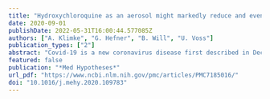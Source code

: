```yaml
---
title: "Hydroxychloroquine as an aerosol might markedly reduce and even prevent severe clinical symptoms after SARS-CoV-2 infection"
date: 2020-09-01
publishDate: 2022-05-31T16:00:44.577085Z
authors: ["A. Klimke", "G. Hefner", "B. Will", "U. Voss"]
publication_types: ["2"]
abstract: "Covid-19 is a new coronavirus disease first described in December 2019. This respiratory illness is severe and potentially fatal. Severe cases make up to 15%, lethality ranges between 1.5 and more than 10%. What is urgently needed is an efficient pharmacological treatment for the treatment of severe cases. During the infection of alveolar epithelial cells of the lung, the ACE2 receptor has a central function. The antimalarial drugs chloroquine phosphate (CQ) and hydroxychloroquine (HCQ) impair in vitro the terminal glycosylation of ACE2 without significant change of cell-surface ACE2 and, therefore, might be potent inhibitors of SARS-CoV-2 infections. Starting inhibition at 0.1 µM, CQ completely prevented in vitro infections at 10 µM, suggesting a prophylactic effect and preventing the virus spread 5 h after infection. In a first clinical trial, CQ was effective in inhibiting exacerbation of pneumonia, improving lung imaging findings, promotion of virus-negative conversion, and shortening the disease. In addition, HCQ, which is three times more potent than CQ in SARS-CoV-2 infected cells (EC50 0.72 µM), was significantly associated with viral load reduction/disappearance in COVID-19 patients compared to controls. Theoretically, CQ and HCQ could thus be effectively used in the treatment of SARS-CoV pneumonia. From a pharmacological standpoint, however, the major problems of oral treatment with these drugs are possible severe side effects and toxicity. Concretely, this relates to (a) the inconsistent individual bioavailability of these drugs at the alveolar target cells, depending on intestinal resorption, hepatic first-pass metabolism and accumulation in liver, spleen and lung, and (b) the need for a relatively high concentration of 1–5 µM at the alveolar surface., Therefore, we propose in a first dose estimation the use of HCQ as an aerosol in a dosage of 2–4 mg per inhalation in order to reach sufficient therapeutic levels at the alveolar epithelial cells. By using a low-dose non-systemic aerosol, adverse drug reactions will markedly be reduced compared with oral application. This increase in tolerability enables a broader use for prevention and after contact with an infected person, which would be an advantage especially for the high-risk, often multi-morbid and elderly patients., Empirical data on self-medication with a one-week aerosol application by two of the authors is presented. Inhalation was well tolerated without relevant side effects."
featured: false
publication: "*Med Hypotheses*"
url_pdf: "https://www.ncbi.nlm.nih.gov/pmc/articles/PMC7185016/"
doi: "10.1016/j.mehy.2020.109783"
---
```


